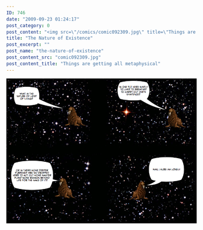 ```yaml
---
ID: 746
date: "2009-09-23 01:24:17"
post_category: 0
post_content: "<img src=\"/comics/comic092309.jpg\" title=\"Things are getting all metaphysical\" />"
title: "The Nature of Existence"
post_excerpt: ""
post_name: "the-nature-of-existence"
post_content_src: "comic092309.jpg"
post_content_title: "Things are getting all metaphysical"
---
```



[![Things are getting all metaphysical](/comics-hi-res/comic092309.jpg)](/comics-hi-res/comic092309.jpg "Things are getting all metaphysical")
